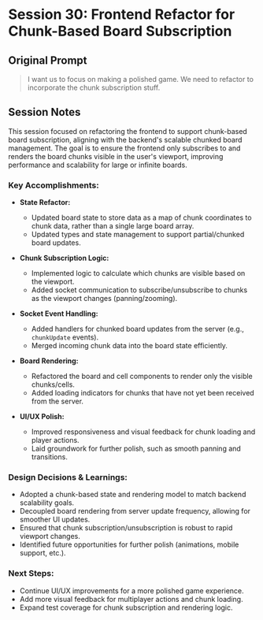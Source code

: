 # Session 30: Frontend Refactor for Chunk-Based Board Subscription

## Original Prompt

> I want us to focus on making a polished game. We need to refactor to incorporate the chunk subscription stuff.

## Session Notes

This session focused on refactoring the frontend to support chunk-based board subscription, aligning with the backend's scalable chunked board management. The goal is to ensure the frontend only subscribes to and renders the board chunks visible in the user's viewport, improving performance and scalability for large or infinite boards.

### Key Accomplishments:

- **State Refactor:**
  - Updated board state to store data as a map of chunk coordinates to chunk data, rather than a single large board array.
  - Updated types and state management to support partial/chunked board updates.

- **Chunk Subscription Logic:**
  - Implemented logic to calculate which chunks are visible based on the viewport.
  - Added socket communication to subscribe/unsubscribe to chunks as the viewport changes (panning/zooming).

- **Socket Event Handling:**
  - Added handlers for chunked board updates from the server (e.g., `chunkUpdate` events).
  - Merged incoming chunk data into the board state efficiently.

- **Board Rendering:**
  - Refactored the board and cell components to render only the visible chunks/cells.
  - Added loading indicators for chunks that have not yet been received from the server.

- **UI/UX Polish:**
  - Improved responsiveness and visual feedback for chunk loading and player actions.
  - Laid groundwork for further polish, such as smooth panning and transitions.

### Design Decisions & Learnings:

- Adopted a chunk-based state and rendering model to match backend scalability goals.
- Decoupled board rendering from server update frequency, allowing for smoother UI updates.
- Ensured that chunk subscription/unsubscription is robust to rapid viewport changes.
- Identified future opportunities for further polish (animations, mobile support, etc.).

### Next Steps:
- Continue UI/UX improvements for a more polished game experience.
- Add more visual feedback for multiplayer actions and chunk loading.
- Expand test coverage for chunk subscription and rendering logic. 